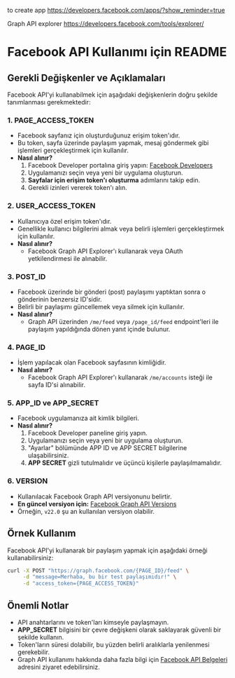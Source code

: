 to create app
https://developers.facebook.com/apps/?show_reminder=true

Graph API explorer
https://developers.facebook.com/tools/explorer/

# Facebook API Kullanımı için README

## Gerekli Değişkenler ve Açıklamaları

Facebook API'yi kullanabilmek için aşağıdaki değişkenlerin doğru şekilde tanımlanması gerekmektedir:

### 1. **PAGE_ACCESS_TOKEN**

- Facebook sayfanız için oluşturduğunuz erişim token'ıdır.
- Bu token, sayfa üzerinde paylaşım yapmak, mesaj göndermek gibi işlemleri gerçekleştirmek için kullanılır.
- **Nasıl alınır?**
  1.  Facebook Developer portalına giriş yapın: [Facebook Developers](https://developers.facebook.com/)
  2.  Uygulamanızı seçin veya yeni bir uygulama oluşturun.
  3.  **Sayfalar için erişim token'ı oluşturma** adımlarını takip edin.
  4.  Gerekli izinleri vererek token'ı alın.

### 2. **USER_ACCESS_TOKEN**

- Kullanıcıya özel erişim token'ıdır.
- Genellikle kullanıcı bilgilerini almak veya belirli işlemleri gerçekleştirmek için kullanılır.
- **Nasıl alınır?**
  - Facebook Graph API Explorer'ı kullanarak veya OAuth yetkilendirmesi ile alınabilir.

### 3. **POST_ID**

- Facebook üzerinde bir gönderi (post) paylaşımı yaptıktan sonra o gönderinin benzersiz ID'sidir.
- Belirli bir paylaşımı güncellemek veya silmek için kullanılır.
- **Nasıl alınır?**
  - Graph API üzerinden `/me/feed` veya `/page_id/feed` endpoint'leri ile paylaşım yapıldığında dönen yanıt içinde bulunur.

### 4. **PAGE_ID**

- İşlem yapılacak olan Facebook sayfasının kimliğidir.
- **Nasıl alınır?**
  - Facebook Graph API Explorer'ı kullanarak `/me/accounts` isteği ile sayfa ID'si alınabilir.

### 5. **APP_ID ve APP_SECRET**

- Facebook uygulamanıza ait kimlik bilgileri.
- **Nasıl alınır?**
  1.  Facebook Developer paneline giriş yapın.
  2.  Uygulamanızı seçin veya yeni bir uygulama oluşturun.
  3.  "Ayarlar" bölümünde APP ID ve APP SECRET bilgilerine ulaşabilirsiniz.
  4.  **APP SECRET** gizli tutulmalıdır ve üçüncü kişilerle paylaşılmamalıdır.

### 6. **VERSION**

- Kullanılacak Facebook Graph API versiyonunu belirtir.
- **En güncel versiyon için:** [Facebook Graph API Versions](https://developers.facebook.com/docs/graph-api/changelog)
- Örneğin, `v22.0` şu an kullanılan versiyon olabilir.

## Örnek Kullanım

Facebook API'yi kullanarak bir paylaşım yapmak için aşağıdaki örneği kullanabilirsiniz:

```bash
curl -X POST "https://graph.facebook.com/{PAGE_ID}/feed" \
     -d "message=Merhaba, bu bir test paylaşımıdır!" \
     -d "access_token={PAGE_ACCESS_TOKEN}"
```

## Önemli Notlar

- API anahtarlarını ve token'ları kimseyle paylaşmayın.
- **APP_SECRET** bilgisini bir çevre değişkeni olarak saklayarak güvenli bir şekilde kullanın.
- Token'ların süresi dolabilir, bu yüzden belirli aralıklarla yenilenmesi gerekebilir.
- Graph API kullanımı hakkında daha fazla bilgi için [Facebook API Belgeleri](https://developers.facebook.com/docs/) adresini ziyaret edebilirsiniz.
